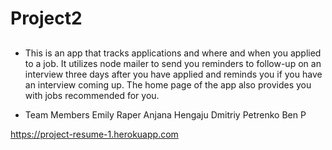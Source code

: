 # Project2
##
* This is an app that tracks applications and where and when you applied to a job. It utilizes node mailer to send you reminders to follow-up on an interview three days after you have applied and reminds you if you have an interview coming up. The home page of the app also provides you with jobs recommended for you.

* Team Members
Emily Raper
Anjana Hengaju
Dmitriy Petrenko
Ben P

https://project-resume-1.herokuapp.com
